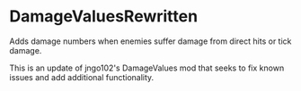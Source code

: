 # DamageValuesRewritten

Adds damage numbers when enemies suffer damage from direct hits or tick damage.


This is an update of jngo102's DamageValues mod that seeks to fix known issues and add additional functionality.
